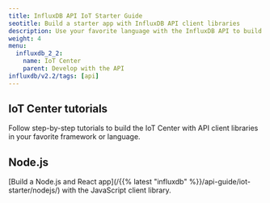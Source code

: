 ```yaml
---
title: InfluxDB API IoT Starter Guide
seotitle: Build a starter app with InfluxDB API client libraries
description: Use your favorite language with the InfluxDB API to build the IoT Center.
weight: 4
menu:
  influxdb_2_2:
    name: IoT Center
    parent: Develop with the API
influxdb/v2.2/tags: [api]
---
```


## IoT Center tutorials

Follow step-by-step tutorials to build the IoT Center with API client
libraries in your favorite framework or language.

## Node.js

[Build a Node.js and React app](/{{% latest "influxdb" %}}/api-guide/iot-starter/nodejs/)
with the JavaScript client library.
